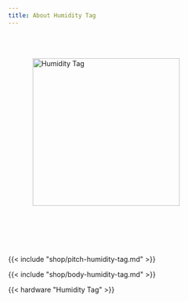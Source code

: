 ```yaml
---
title: About Humidity Tag
---
```


<style>
.module-pitch img {
    margin: 50px;
}
.module-pitch p {
    margin-top: 50px;
}
</style>

<div class="clearfix module-pitch">
<img class="pull-left" src="humidity-tag.png" alt="Humidity Tag" width="300">
<p>{{< include "shop/pitch-humidity-tag.md" >}}</p>
</div>

{{< include "shop/body-humidity-tag.md" >}}

{{< hardware "Humidity Tag" >}}
